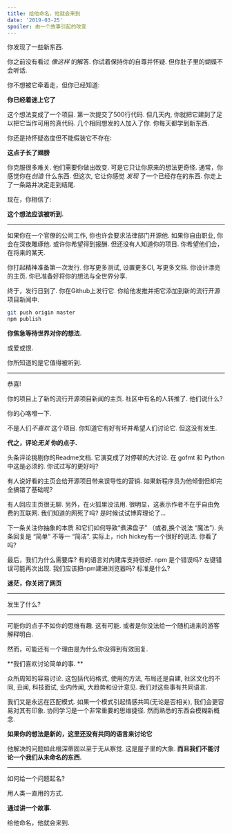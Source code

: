 ```yaml
---
title: 给他命名，他就会来到
date: '2019-03-25'
spoiler: 由一个故事引起的改变
---
```


你发现了一些新东西.

你之前没有看过 *像这样* 的解答. 你试着保持你的自尊并怀疑. 但你肚子里的蝴蝶不会听话.

你不想被它牵着走，但你已经知道:

**你已经着迷上它了**

这个想法变成了一个项目. 第一次提交了500行代码. 但几天内, 你就把它建到了足以把它当作可用的真代码. 几个相同想发的人加入了你. 你每天都学到新东西.

你还是持怀疑态度但不能假装它不存在:

**这点子长了翅膀**

你克服很多难关. 他们需要你做出改变. 可是它只让你原来的想法更奇怪. 通常，你感觉你在*创造* 什么东西. 但这次, 它让你感觉 *发现* 了一个已经存在的东西. 你走上了一条路并决定走到结尾.

现在，你相信了:

**这个想法应该被听到.**

---

如果你在一个官僚的公司工作, 你也许会要求法律部门开源他. 如果你自由职业, 你会在深夜雕琢他. 或许你希望得到报酬. 但还没有人知道你的项目. 你希望他们会，在将来的某天.

你打起精神准备第一次发行. 你写更多测试, 设置更多CI, 写更多文档. 你设计漂亮的主页. 你已准备好将你的想法与全世界分享.

终于，发行日到了. 你在Github上发行它. 你给他发推并把它添加到新的流行开源项目新闻中.

```bash
git push origin master
npm publish
```

**你焦急等待世界对你的想法.**

或爱或恨.

你所知道的是它值得被听到.

---

恭喜!

你的项目上了新的流行开源项目新闻的主页. 社区中有名的人转推了. 他们说什么?

你的心咯噔一下.

不是人们*不喜欢* 这个项目. 你知道它有好有坏并希望人们讨论它. 但这没有发生.

**代之，评论*无关* 你的点子.**

头条评论挑剔你的Readme文档. 它演变成了对停顿的大讨论. 在 gofmt 和 Python中这是必须的. 你试过写的更好吗?

有人说好看的主页会给开源项目带来误导性的营销. 如果新程序员为他倾倒但却完全搞错了基础呢?

有人回应主页很无聊. 另外，在火狐里没法用. 很明显，这表示作者不在乎自由免费的互联网. 我们知道的网死了吗? 是时候试试博弈理论了...

下一条关注你抽象的本质 和它们如何导致“煮沸盘子” （或者,换个说法 “魔法”). 头条回复是 “简单” 不等一 “简洁”. 实际上，rich hickey有一个很好的说法. 你看了吗?

最后，我们为什么需要库? 有的语言对内建库支持很好. npm 是个错误吗? 左键错误可能再次出现. 我们应该把npm建进浏览器吗? 标准是什么?

**迷茫，你关闭了网页**

---

发生了什么?

---

可能你的点子不如你的思维有趣. 这有可能. 或者是你没法给一个随机进来的游客解释明白.

然而，可能还有一个理由是为什么你没得到有效回复.

**我们喜欢讨论简单的事. **

众所周知的容易讨论. 这包括代码格式, 使用的方法, 布局还是自建, 社区文化的不同, 丑闻, 科技面试, 业内传闻, 大趋势和设计意见. 我们对这些事有共同语言.

 我们又是永远在匹配模式. 如果一个模式引起情感共鸣(无论是否相关), 我们会更容易对其有印象. 协同学习是一个非常重要的思维捷径. 然而熟悉的东西会模糊新概念.

**如果你的想法是新的，这里还没有共同的语言来讨论它**

他解决的问题如此根深蒂固以至于无从察觉. 这是屋子里的大象. **而且我们不能讨论一个我们从未命名的东西.**

---

如何给一个问题起名?

用人类一直用的方式.

**通过讲一个故事.**

给他命名，他就会来到.
